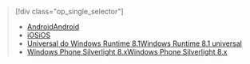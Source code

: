 > [!div class="op_single_selector"]
> * [<span data-ttu-id="e6fa4-101">Android</span><span class="sxs-lookup"><span data-stu-id="e6fa4-101">Android</span></span>](../articles/notification-hubs/notification-hubs-aspnet-backend-android-xplat-segmented-gcm-push-notification.md)
> * [<span data-ttu-id="e6fa4-102">iOS</span><span class="sxs-lookup"><span data-stu-id="e6fa4-102">iOS</span></span>](../articles/notification-hubs/notification-hubs-ios-xplat-segmented-apns-push-notification.md)
> * [<span data-ttu-id="e6fa4-103">Universal do Windows Runtime 8.1</span><span class="sxs-lookup"><span data-stu-id="e6fa4-103">Windows Runtime 8.1 universal</span></span>](../articles/notification-hubs/notification-hubs-windows-notification-dotnet-push-xplat-segmented-wns.md)
> * [<span data-ttu-id="e6fa4-104">Windows Phone Silverlight 8.x</span><span class="sxs-lookup"><span data-stu-id="e6fa4-104">Windows Phone Silverlight 8.x</span></span>](../articles/notification-hubs/notification-hubs-windows-phone-push-xplat-segmented-mpns-notification.md)
> 
> 

